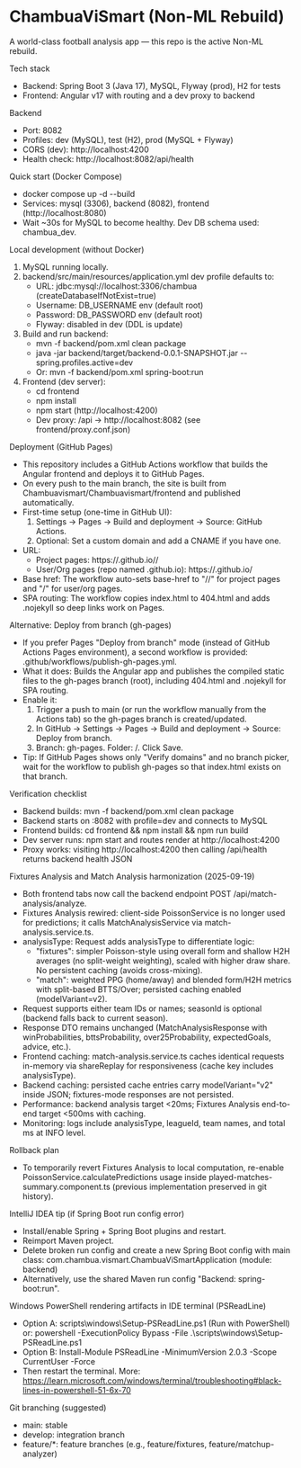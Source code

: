 # ChambuaViSmart (Non-ML Rebuild)

A world-class football analysis app — this repo is the active Non-ML rebuild.

Tech stack
- Backend: Spring Boot 3 (Java 17), MySQL, Flyway (prod), H2 for tests
- Frontend: Angular v17 with routing and a dev proxy to backend

Backend
- Port: 8082
- Profiles: dev (MySQL), test (H2), prod (MySQL + Flyway)
- CORS (dev): http://localhost:4200
- Health check: http://localhost:8082/api/health

Quick start (Docker Compose)
- docker compose up -d --build
- Services: mysql (3306), backend (8082), frontend (http://localhost:8080)
- Wait ~30s for MySQL to become healthy. Dev DB schema used: chambua_dev.

Local development (without Docker)
1) MySQL running locally.
2) backend/src/main/resources/application.yml dev profile defaults to:
   - URL: jdbc:mysql://localhost:3306/chambua (createDatabaseIfNotExist=true)
   - Username: DB_USERNAME env (default root)
   - Password: DB_PASSWORD env (default root)
   - Flyway: disabled in dev (DDL is update)
3) Build and run backend:
   - mvn -f backend/pom.xml clean package
   - java -jar backend/target/backend-0.0.1-SNAPSHOT.jar --spring.profiles.active=dev
   - Or: mvn -f backend/pom.xml spring-boot:run
4) Frontend (dev server):
   - cd frontend
   - npm install
   - npm start (http://localhost:4200)
   - Dev proxy: /api -> http://localhost:8082 (see frontend/proxy.conf.json)

Deployment (GitHub Pages)
- This repository includes a GitHub Actions workflow that builds the Angular frontend and deploys it to GitHub Pages.
- On every push to the main branch, the site is built from Chambuavismart/Chambuavismart/frontend and published automatically.
- First-time setup (one-time in GitHub UI):
  1) Settings → Pages → Build and deployment → Source: GitHub Actions.
  2) Optional: Set a custom domain and add a CNAME if you have one.
- URL:
  - Project pages: https://<your-username>.github.io/<repo-name>/
  - User/Org pages (repo named <your-username>.github.io): https://<your-username>.github.io/
- Base href: The workflow auto-sets base-href to "/<repo-name>/" for project pages and "/" for user/org pages.
- SPA routing: The workflow copies index.html to 404.html and adds .nojekyll so deep links work on Pages.

Alternative: Deploy from branch (gh-pages)
- If you prefer Pages "Deploy from branch" mode (instead of GitHub Actions Pages environment), a second workflow is provided: .github/workflows/publish-gh-pages.yml.
- What it does: Builds the Angular app and publishes the compiled static files to the gh-pages branch (root), including 404.html and .nojekyll for SPA routing.
- Enable it:
  1) Trigger a push to main (or run the workflow manually from the Actions tab) so the gh-pages branch is created/updated.
  2) In GitHub → Settings → Pages → Build and deployment → Source: Deploy from branch.
  3) Branch: gh-pages. Folder: /. Click Save.
- Tip: If GitHub Pages shows only "Verify domains" and no branch picker, wait for the workflow to publish gh-pages so that index.html exists on that branch.

Verification checklist
- Backend builds: mvn -f backend/pom.xml clean package
- Backend starts on :8082 with profile=dev and connects to MySQL
- Frontend builds: cd frontend && npm install && npm run build
- Dev server runs: npm start and routes render at http://localhost:4200
- Proxy works: visiting http://localhost:4200 then calling /api/health returns backend health JSON

Fixtures Analysis and Match Analysis harmonization (2025-09-19)
- Both frontend tabs now call the backend endpoint POST /api/match-analysis/analyze.
- Fixtures Analysis rewired: client-side PoissonService is no longer used for predictions; it calls MatchAnalysisService via match-analysis.service.ts.
- analysisType: Request adds analysisType to differentiate logic:
  - "fixtures": simpler Poisson-style using overall form and shallow H2H averages (no split-weight weighting), scaled with higher draw share. No persistent caching (avoids cross-mixing).
  - "match": weighted PPG (home/away) and blended form/H2H metrics with split-based BTTS/Over; persisted caching enabled (modelVariant=v2).
- Request supports either team IDs or names; seasonId is optional (backend falls back to current season).
- Response DTO remains unchanged (MatchAnalysisResponse with winProbabilities, bttsProbability, over25Probability, expectedGoals, advice, etc.).
- Frontend caching: match-analysis.service.ts caches identical requests in-memory via shareReplay for responsiveness (cache key includes analysisType).
- Backend caching: persisted cache entries carry modelVariant="v2" inside JSON; fixtures-mode responses are not persisted.
- Performance: backend analysis target <20ms; Fixtures Analysis end-to-end target <500ms with caching.
- Monitoring: logs include analysisType, leagueId, team names, and total ms at INFO level.

Rollback plan
- To temporarily revert Fixtures Analysis to local computation, re-enable PoissonService.calculatePredictions usage inside played-matches-summary.component.ts (previous implementation preserved in git history).

IntelliJ IDEA tip (if Spring Boot run config error)
- Install/enable Spring + Spring Boot plugins and restart.
- Reimport Maven project.
- Delete broken run config and create a new Spring Boot config with main class:
  com.chambua.vismart.ChambuaViSmartApplication (module: backend)
- Alternatively, use the shared Maven run config "Backend: spring-boot:run".

Windows PowerShell rendering artifacts in IDE terminal (PSReadLine)
- Option A: scripts\windows\Setup-PSReadLine.ps1 (Run with PowerShell) or:
  powershell -ExecutionPolicy Bypass -File .\scripts\windows\Setup-PSReadLine.ps1
- Option B: Install-Module PSReadLine -MinimumVersion 2.0.3 -Scope CurrentUser -Force
- Then restart the terminal. More: https://learn.microsoft.com/windows/terminal/troubleshooting#black-lines-in-powershell-51-6x-70

Git branching (suggested)
- main: stable
- develop: integration branch
- feature/*: feature branches (e.g., feature/fixtures, feature/matchup-analyzer)

